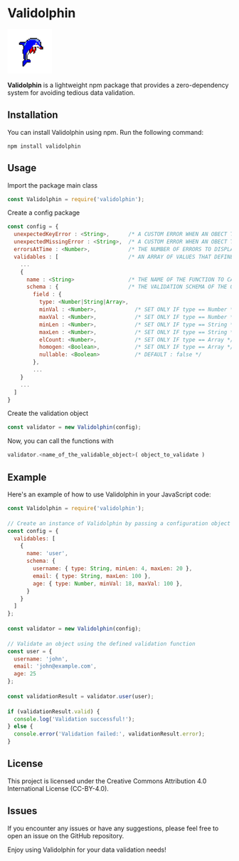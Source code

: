 # Validolphin

<img alt="Validolphin Logo" src="validolphin-logo.png" width=100 height=100 />

**Validolphin** is a lightweight npm package that provides a zero-dependency system for avoiding tedious data validation.

## Installation

You can install Validolphin using npm. Run the following command:
```
npm install validolphin
```

## Usage
Import the package main class
```javascript
const Validolphin = require('validolphin');
```
Create a config package
```javascript
const config = {
  unexpectedKeyError : <String>,      /* A CUSTOM ERROR WHEN AN OBECT TO VALIDATE HAS A KEY THAT IS NOT EXPECTED */
  unexpectedMissingError : <String>,  /* A CUSTOM ERROR WHEN AN OBECT TO VALIDATE HAS A KEY THAT IS MISSING */
  errorsAtTime : <Number>,            /* THE NUMBER OF ERRORS TO DISPLAY IN THE RETURNED OBJECT, DEFAULT = 3 */
  validables : [                      /* AN ARRAY OF VALUES THAT DEFINES THE VALIDABLES OBJECTS */
    ...
    {
      name : <String>                 /* THE NAME OF THE FUNCTION TO CALL IF YOU WANT TO VALIDATE THE ASSOCIATED OBJECT */,
      schema : {                      /* THE VALIDATION SCHEMA OF THE OBJECT */
        field : {
          type: <Number|String|Array>, 
          minVal : <Number>,            /* SET ONLY IF type == Number */  
          maxVal : <Number>,            /* SET ONLY IF type == Number */ 
          minLen : <Number>,            /* SET ONLY IF type == String */ 
          maxLen : <Number>,            /* SET ONLY IF type == String */ 
          elCount: <Number>,            /* SET ONLY IF type == Array */ 
          homogen: <Boolean>,           /* SET ONLY IF type == Array */ 
          nullable: <Boolean>           /* DEFAULT : false */ 
        },
        ...
    }
    ...
  ]
}
```
Create the validation object
```javascript
const validator = new Validolphin(config);
```
Now, you can call the functions with 
```javascript
validator.<name_of_the_validable_object>( object_to_validate )
```

## Example
Here's an example of how to use Validolphin in your JavaScript code:

```javascript
const Validolphin = require('validolphin');

// Create an instance of Validolphin by passing a configuration object
const config = {
  validables: [
    {
      name: 'user',
      schema: {
        username: { type: String, minLen: 4, maxLen: 20 },
        email: { type: String, maxLen: 100 },
        age: { type: Number, minVal: 18, maxVal: 100 },
      }
    }
  ]
};

const validator = new Validolphin(config);

// Validate an object using the defined validation function
const user = {
  username: 'john',
  email: 'john@example.com',
  age: 25
};

const validationResult = validator.user(user);

if (validationResult.valid) {
  console.log('Validation successful!');
} else {
  console.error('Validation failed:', validationResult.error);
}

```

## License
This project is licensed under the Creative Commons Attribution 4.0 International License (CC-BY-4.0).

## Issues
If you encounter any issues or have any suggestions, please feel free to open an issue on the GitHub repository.

Enjoy using Validolphin for your data validation needs!
